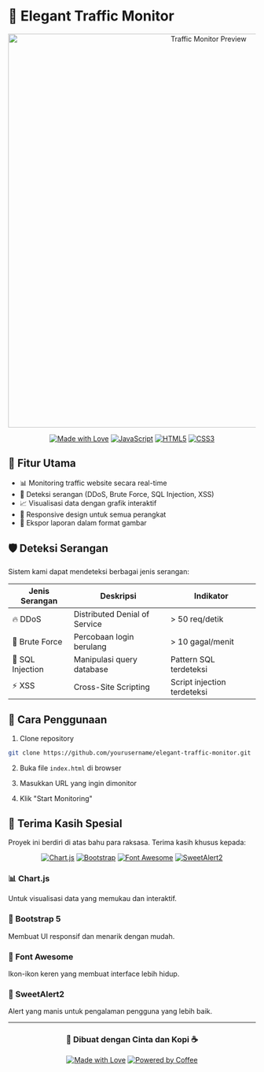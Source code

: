 # 🚦 Elegant Traffic Monitor

<div align="center">
  <img src="asset/images/preview.gif" alt="Traffic Monitor Preview" width="800px"/>
  
  [![Made with Love](https://img.shields.io/badge/Made%20with-❤️-red.svg)](https://github.com/yourusername)
  [![JavaScript](https://img.shields.io/badge/JavaScript-F7DF1E?style=flat&logo=javascript&logoColor=black)](https://developer.mozilla.org/en-US/docs/Web/JavaScript)
  [![HTML5](https://img.shields.io/badge/HTML5-E34F26?style=flat&logo=html5&logoColor=white)](https://developer.mozilla.org/en-US/docs/Web/HTML)
  [![CSS3](https://img.shields.io/badge/CSS3-1572B6?style=flat&logo=css3&logoColor=white)](https://developer.mozilla.org/en-US/docs/Web/CSS)
</div>

## 🌟 Fitur Utama

- 📊 Monitoring traffic website secara real-time
- 🚨 Deteksi serangan (DDoS, Brute Force, SQL Injection, XSS)
- 📈 Visualisasi data dengan grafik interaktif
- 📱 Responsive design untuk semua perangkat
- 📸 Ekspor laporan dalam format gambar

## 🛡️ Deteksi Serangan

Sistem kami dapat mendeteksi berbagai jenis serangan:

| Jenis Serangan | Deskripsi | Indikator |
|----------------|-----------|-----------|
| 🔥 DDoS | Distributed Denial of Service | > 50 req/detik |
| 🔑 Brute Force | Percobaan login berulang | > 10 gagal/menit |
| 💉 SQL Injection | Manipulasi query database | Pattern SQL terdeteksi |
| ⚡ XSS | Cross-Site Scripting | Script injection terdeteksi |

## 🚀 Cara Penggunaan

1. Clone repository
```bash
git clone https://github.com/yourusername/elegant-traffic-monitor.git
```

2. Buka file ```index.html``` di browser

3. Masukkan URL yang ingin dimonitor

4. Klik "Start Monitoring"



## 🌟 Terima Kasih Spesial

Proyek ini berdiri di atas bahu para raksasa. Terima kasih khusus kepada:

<div align="center">

[![Chart.js](https://img.shields.io/badge/Chart.js-FF6384?style=for-the-badge&logo=chart.js&logoColor=white)](https://www.chartjs.org/)
[![Bootstrap](https://img.shields.io/badge/Bootstrap-7952B3?style=for-the-badge&logo=bootstrap&logoColor=white)](https://getbootstrap.com/)
[![Font Awesome](https://img.shields.io/badge/Font_Awesome-339AF0?style=for-the-badge&logo=fontawesome&logoColor=white)](https://fontawesome.com/)
[![SweetAlert2](https://img.shields.io/badge/SweetAlert2-8963FF?style=for-the-badge&logo=javascript&logoColor=white)](https://sweetalert2.github.io/)

</div>

### 📊 Chart.js
Untuk visualisasi data yang memukau dan interaktif.

### 🎨 Bootstrap 5
Membuat UI responsif dan menarik dengan mudah.

### 💅 Font Awesome
Ikon-ikon keren yang membuat interface lebih hidup.

### 🍭 SweetAlert2
Alert yang manis untuk pengalaman pengguna yang lebih baik.

---

<div align="center">

### 💖 Dibuat dengan Cinta dan Kopi ☕

[![Made with Love](https://forthebadge.com/images/badges/built-with-love.svg)](https://github.com/BlackCat-443)
[![Powered by Coffee](https://forthebadge.com/images/badges/powered-by-coffee.svg)](https://github.com/BlackCat-443)

</div>

